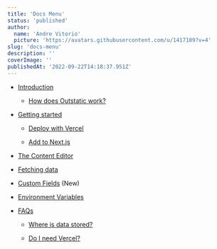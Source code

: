```yaml
---
title: 'Docs Menu'
status: 'published'
author:
  name: 'Andre Vitorio'
  picture: 'https://avatars.githubusercontent.com/u/1417109?v=4'
slug: 'docs-menu'
description: ''
coverImage: ''
publishedAt: '2022-09-22T14:18:37.951Z'
---
```


- [Introduction](/docs/introduction)

    - [How does Outstatic work?](/docs/introduction#how-does-outstatic-work)

    <!-- -->

- [Getting started](/docs/getting-started)

    - [Deploy with Vercel](/docs/getting-started#deploy-with-vercel)

    - [Add to Next.js](/docs/getting-started#adding-outstatic-to-a-nextjs-website)

    <!-- -->

- [The Content Editor](/docs/the-content-editor)

- [Fetching data](/docs/fetching-data)

- [Custom Fields](/docs/custom-fields) (New)

- [Environment Variables](https://outstatic.com/docs/environment-variables)

- [FAQs](/docs/faqs)

    - [Where is data stored?](/docs/faqs#where-is-the-data-stored)

    - [Do I need Vercel?](/docs/faqs#can-i-host-my-outstatic-website-on-a-provider-other-than-vercel)

    <!-- -->

